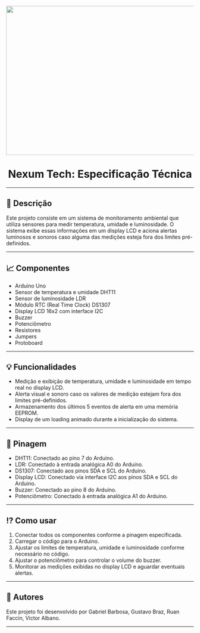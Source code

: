<h1 align="center"> 
<br>
    <img src="https://github.com/GabrielAB2411/NexumTech/assets/103553596/d4135cae-0443-4da5-b831-d4a1df760eca" width="800" height="400";
>
<br>
<br>
Nexum Tech: Especificação Técnica
</h1>

---
## :closed_book: Descrição
Este projeto consiste em um sistema de monitoramento ambiental que utiliza sensores para medir temperatura, umidade e luminosidade. O sistema exibe essas informações em um display LCD e aciona alertas luminosos e sonoros caso alguma das medições esteja fora dos limites pré-definidos.

---
## :chart_with_upwards_trend: Componentes
- Arduino Uno
- Sensor de temperatura e umidade DHT11
- Sensor de luminosidade LDR
- Módulo RTC (Real Time Clock) DS1307
- Display LCD 16x2 com interface I2C
- Buzzer
- Potenciômetro
- Resistores
- Jumpers
- Protoboard

---
## :bulb: Funcionalidades
- Medição e exibição de temperatura, umidade e luminosidade em tempo real no display LCD.
- Alerta visual e sonoro caso os valores de medição estejam fora dos limites pré-definidos.
- Armazenamento dos últimos 5 eventos de alerta em uma memória EEPROM.
- Display de um loading animado durante a inicialização do sistema.

---
## :electric_plug: Pinagem
- DHT11: Conectado ao pino 7 do Arduino.
- LDR: Conectado à entrada analógica A0 do Arduino.
- DS1307: Conectado aos pinos SDA e SCL do Arduino.
- Display LCD: Conectado via interface I2C aos pinos SDA e SCL do Arduino.
- Buzzer: Conectado ao pino 8 do Arduino.
- Potenciômetro: Conectado à entrada analógica A1 do Arduino.

---
## :interrobang: Como usar
1. Conectar todos os componentes conforme a pinagem especificada.
2. Carregar o código para o Arduino.
3. Ajustar os limites de temperatura, umidade e luminosidade conforme necessário no código.
4. Ajustar o potenciômetro para controlar o volume do buzzer.
5. Monitorar as medições exibidas no display LCD e aguardar eventuais alertas.

---
## :page_with_curl: Autores
Este projeto foi desenvolvido por Gabriel Barbosa, Gustavo Braz, Ruan Faccin, Victor Albano.

---
